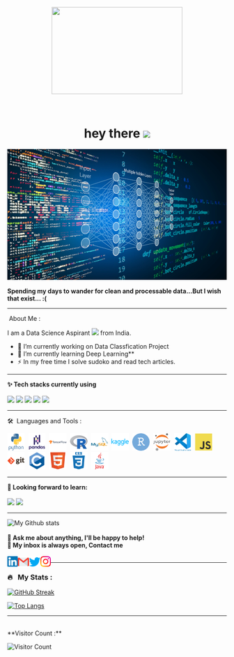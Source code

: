 <p align="center"><img src="https://media2.giphy.com/media/SvckSy7fFviqrq8ClF/giphy.gif?cid=790b761124c498ad5461ae9abfa38affa21966f260969a0b&rid=giphy.gif&ct=g" width="300" height ="200"/></p>

<!-- <p align="center">
<a href="https://www.linkedin.com/in/kartik-j-136359207"><img src="https://img.shields.io/badge/LinkedIn-blue?style=for-the-badge&logo=linkedin&logoColor=white" alt="LinkedIn Badge"></a>
</p> -->
<p align="center"><img src="https://komarev.com/ghpvc/?username=kartikj360&style=flat-square&color=blue" alt=""></p>
<h1 align="center">hey there <img src="https://media.giphy.com/media/hvRJCLFzcasrR4ia7z/giphy.gif" width="40"></h1>
<p align="center"><img src="https://github.com/kartikj360/kartikj360/blob/main/assets/logo%20primary.jpeg" width="600" height="300"  /></p>
<b>Spending my days to wander for clean and processable data...But I wish that exist... :(</b>
</p>

---


&nbsp;About Me :

I am a Data Science Aspirant <img src="https://media.giphy.com/media/WUlplcMpOCEmTGBtBW/giphy.gif" width="30"> from India.
- 🔭 I’m currently working on Data Classfication Project
- 🌱 I’m currently learning Deep Learning**
- ⚡ In my free time I solve sudoko and read tech articles.


---


**✨ Tech stacks currently using** <br>
<br>
<code><a href="https://www.python.org/" target="_blank"><img height="50" src="https://www.vectorlogo.zone/logos/python/python-ar21.svg"></a></code>
<code><a href="https://www.tensorflow.org/" target="_blank"><img height="50" src="https://www.vectorlogo.zone/logos/tensorflow/tensorflow-ar21.svg"></a></code>
<code><a href="https://jupyter.org/" target="_blank"><img height="50" src="https://www.vectorlogo.zone/logos/jupyter/jupyter-ar21.svg"></a></code>
<code><a href="https://git-scm.com/" target="_blank"><img height="50" src="https://www.vectorlogo.zone/logos/git-scm/git-scm-ar21.svg"></a></code>
<code><a href="https://www.mysql.com/" target="_blank"><img height="50" src="https://www.vectorlogo.zone/logos/mysql/mysql-ar21.svg"></a></code>


---

🛠 &nbsp;Languages and Tools :

<p>
<img src="https://github.com/devicons/devicon/blob/master/icons/python/python-original-wordmark.svg" title="Python" alt="Python" width="40" height="40"/>&nbsp;
<img src="https://github.com/devicons/devicon/blob/master/icons/pandas/pandas-original-wordmark.svg" title="Pandas" alt="Pandas" width="40" height="40"/>&nbsp;
<img src="https://github.com/devicons/devicon/blob/master/icons/tensorflow/tensorflow-original-wordmark.svg" title="Tensorflow" alt="Tensorflow" width="40" height="40"/>&nbsp;
<img src="https://github.com/devicons/devicon/blob/master/icons/r/r-original.svg" title="R" alt="R" width="40" height="40"/>&nbsp;
<img src="https://github.com/devicons/devicon/blob/master/icons/mysql/mysql-original-wordmark.svg" title="MySQL"  alt="MySQL" width="40" height="40"/>&nbsp;
<img src="https://github.com/devicons/devicon/blob/master/icons/kaggle/kaggle-original-wordmark.svg" title="Kaggle" alt="Kaagle" width="40" height="40"/>&nbsp;
<img src="https://github.com/devicons/devicon/blob/master/icons/rstudio/rstudio-original.svg" title="RStudio" alt="RStudio" width="40" height="40"/>&nbsp;
<img src="https://github.com/devicons/devicon/blob/master/icons/jupyter/jupyter-original-wordmark.svg" title="Jupyter" alt="Jupyter" width="40" height="40"/>&nbsp;
<img src="https://github.com/devicons/devicon/blob/master/icons/vscode/vscode-original-wordmark.svg" title="VS Code" alt="VS Code" width="40" height="40"/>&nbsp;
<img src="https://github.com/devicons/devicon/blob/master/icons/javascript/javascript-original.svg" title="JavaScript" alt="JavaScript" width="40" height="40"/>&nbsp;
<img src="https://github.com/devicons/devicon/blob/master/icons/git/git-original-wordmark.svg" title="Git" alt="Git" width="40" height="40"/>&nbsp;
<img src="https://github.com/devicons/devicon/blob/master/icons/c/c-original.svg" title="C/C++" alt="C" width="40" height="40"/>&nbsp;
<img src="https://github.com/devicons/devicon/blob/master/icons/html5/html5-original.svg" title="HTML5" alt="HTML" width="40" height="40"/>&nbsp;
<img src="https://github.com/devicons/devicon/blob/master/icons/css3/css3-plain-wordmark.svg"  title="CSS3" alt="CSS" width="40" height="40"/>&nbsp;
<img src="https://github.com/devicons/devicon/blob/master/icons/java/java-original-wordmark.svg" title="Java" alt="Java" width="40" height="40"/>&nbsp;
</p>

---


**🌱 Looking forward to learn:** <br>
<br>
<code><a href="https://cloud.google.com/" target="_blank"><img height="50" src="https://www.vectorlogo.zone/logos/google_cloud/google_cloud-ar21.svg"></a></code>
<code><a href="https://aws.amazon.com/" target="_blank"><img height="50" src="https://www.vectorlogo.zone/logos/amazon_aws/amazon_aws-ar21.svg"></a></code>



---

![My Github stats](https://github-readme-stats.vercel.app/api?username=kartikj360&show_icons=true&hide_border=true)
<br>
<br>
**💬 Ask me about anything, I'll be happy to help!** <br>
**💬 My inbox is always open, Contact me**
<br>
<br> 
  <a href="https://www.linkedin.com/in/kartik-j-136359207" target="_blank">
   <img align="left" alt="Kartik Joshi | Linkedin" width="24px" src="https://github.com/kartikj360/kartikj360/blob/main/assets/Linkedin.svg" />
  </a>
  <a href="mailto:kartikjoshi0172.com" target="_blank">
    <img align="left" alt="Kartik Joshi | Gmail" width="26px" src="https://github.com/kartikj360/kartikj360/blob/main/assets/Gmail.svg" />
  </a>
  <a href="https://twitter.com/KartikJ365" target="_blank">
    <img align="left" alt="Kartik Joshi | Twitter" width="26px" src="https://github.com/kartikj360/kartikj360/blob/main/assets/Twitter.svg" />
  </a>
  <a href="https://www.instagram.com/bepositivekartik/" target="_blank">
    <img align="left" alt="Kartik Joshi | Instagram" width="24px" src="https://github.com/kartikj360/kartikj360/blob/main/assets/Instagram.svg"  />
  </a>
 
---

### 🔥 &nbsp; My Stats :
[![GitHub Streak](http://github-readme-streak-stats.herokuapp.com?user=kartikj360&theme=dark&background=000000)](https://git.io/streak-stats)

[![Top Langs](https://github-readme-stats.vercel.app/api/top-langs/?username=kartikj360&layout=compact&theme=vision-friendly-dark)](https://github.com/anuraghazra/github-readme-stats)

---


<br>
**Visitor Count :**
<br>

![Visitor Count](https://profile-counter.glitch.me/{kartikj360}/count.svg) 
